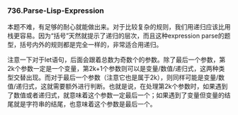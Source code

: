 ### 736.Parse-Lisp-Expression

本题不难，有足够的耐心就能做出来。对于比较复杂的规则，我们用递归应该比用栈更容易。因为“括号”天然就提示了递归的层次，而且这种expression parse的题型，括号内外的规则都是完全一样的，非常适合用递归。

注意一下对于let语句，后面会跟着总数为奇数个的参数。除了最后一个参数，第2k个参数一定是一个变量，第2k+1个参数则可以是变量/数值/递归式，这两种类型交替出现。而对于最后一个参数（注意它也是属于2k），则同样可能是变量/数值/递归式，这就需要额外进行判断。也就是说，在处理第2k个参数时，如果遇到了数值或者递归式，就意味着这个参数一定最后一个；如果遇到了变量但变量的结尾就是字符串的结尾，也意味着这个参数是最后一个。
